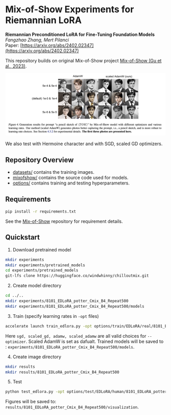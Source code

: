 # Mix-of-Show Experiments for Riemannian LoRA



**Riemannian Preconditioned LoRA for Fine-Tuning Foundation Models** <br>
*Fangzhao Zhang, Mert Pilanci* <br>
Paper: [https://arxiv.org/abs/2402.02347](https://arxiv.org/abs/2402.02347) <br>

This repository builds on original Mix-of-Show project [Mix-of-Show (Gu et al., 2023)](https://arxiv.org/abs/2305.18292).

<p>
<img src="figures/harry.png" width="800" >
</p>


We also test with Hermoine character and with SGD, scaled GD optimizers. 

## Repository Overview

* [datasets/](datasets) contains the training images.
* [mixofshow/](mixofshow) contains the source code used for models.
* [options/](options) contains training and testing hyperparameters.

## Requirements
```bash
pip install -r requirements.txt
 ```
See the [Mix-of-Show](https://github.com/TencentARC/Mix-of-Show/tree/main) repository for requirement details.

## Quickstart
1. Download pretrained model
 ```bash
mkdir experiments
mkdir experiments/pretrained_models
cd experiments/pretrained_models
git-lfs clone https://huggingface.co/windwhinny/chilloutmix.git
 ```
2. Create model directory
```bash
cd ../..    
mkdir experiments/8101_EDLoRA_potter_Cmix_B4_Repeat500
mkdir experiments/8101_EDLoRA_potter_Cmix_B4_Repeat500/models
 ```
3. Train (specify learning rates in <code>-opt</code> files)
```bash
accelerate launch train_edlora.py -opt options/train/EDLoRA/real/8101_EDLoRA_potter_Cmix_B4_Repeat500.yml --optimizer scaled_adamw
```

Here <code>sgd, scaled_gd, adamw, scaled_adamw</code> are all valid choices for <code>--optimizer</code>. Scaled AdamW is set as dafualt. Trained models will be saved to : <code>experiments/8101_EDLoRA_potter_Cmix_B4_Repeat500/models</code>.

4. Create image directory
```bash
mkdir results
mkdir results/8101_EDLoRA_potter_Cmix_B4_Repeat500
 ```

5. Test
```bash
python test_edlora.py -opt options/test/EDLoRA/human/8101_EDLoRA_potter_Cmix_B4_Repeat500.yml
```
Figures will be saved to: <code>results/8101_EDLoRA_potter_Cmix_B4_Repeat500/visualization</code>.



